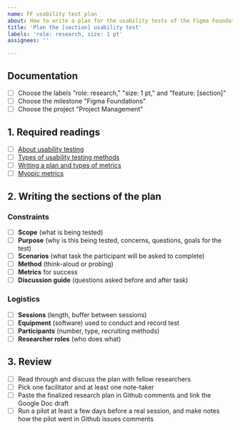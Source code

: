 ```yaml
---
name: FF usability test plan
about: How to write a plan for the usability tests of the Figma Foundations milestone.
title: 'Plan the [section] usability test'
labels: 'role: research, size: 1 pt'
assignees: ''

---
```

## Documentation
- [ ] Choose the labels "role: research," "size: 1 pt," and "feature: [section]"
- [ ] Choose the milestone "Figma Foundations"
- [ ] Choose the project "Project Management"

## 1. Required readings

- [ ] [About usability testing](https://www.usability.gov/how-to-and-tools/methods/usability-testing.html)
- [ ] [Types of usability testing methods](https://www.usability.gov/how-to-and-tools/methods/running-usability-tests.html)
- [ ] [Writing a plan and types of metrics](https://www.usability.gov/how-to-and-tools/methods/planning-usability-testing.html)
- [ ] [Myopic metrics](https://medium.com/delta-cx/your-cx-and-ux-metrics-are-myopic-9470d5956969)

## 2. Writing the sections of the plan

### Constraints
- [ ] **Scope** (what is being tested)
- [ ] **Purpose** (why is this being tested, concerns, questions, goals for the test)
- [ ] **Scenarios** (what task the participant will be asked to complete)
- [ ] **Method** (think-aloud or probing)
- [ ] **Metrics** for success
- [ ] **Discussion guide** (questions asked before and after task)

### Logistics 
- [ ] **Sessions** (length, buffer between sessions)
- [ ] **Equipment** (software) used to conduct and record test
- [ ] **Participants** (number, type, recruiting methods)
- [ ] **Researcher roles** (who does what)

## 3. Review

- [ ] Read through and discuss the plan with fellow researchers
- [ ] Pick one facilitator and at least one note-taker
- [ ] Paste the finalized research plan in Github comments and link the Google Doc draft
- [ ] Run a pilot at least a few days before a real session, and make notes how the pilot went in Github issues comments
